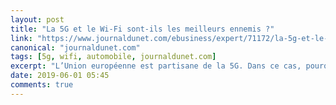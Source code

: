 ```yaml
---
layout: post
title: "La 5G et le Wi-Fi sont-ils les meilleurs ennemis ?"
link: "https://www.journaldunet.com/ebusiness/expert/71172/la-5g-et-le-wi-fi-sont-ils-les-meilleurs-ennemis.shtml"
canonical: "journaldunet.com"
tags: [5g, wifi, automobile, journaldunet.com]
excerpt: "L’Union européenne est partisane de la 5G. Dans ce cas, pourquoi les députés européens ont-ils adopté, le 17 avril dernier, une norme basée sur le Wi-Fi pour les véhicules connectés, en version 802.11p donc capable de supporter des vitesses dépassant les 200 km/h et des portées de plusieurs centaines de mètres ?"
date: 2019-06-01 05:45
comments: true
---
```

